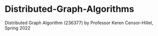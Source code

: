 # Distributed-Graph-Algorithms
Distributed Graph Algorithm (236377) by Professor Keren Censor-Hillel, Spring 2022
